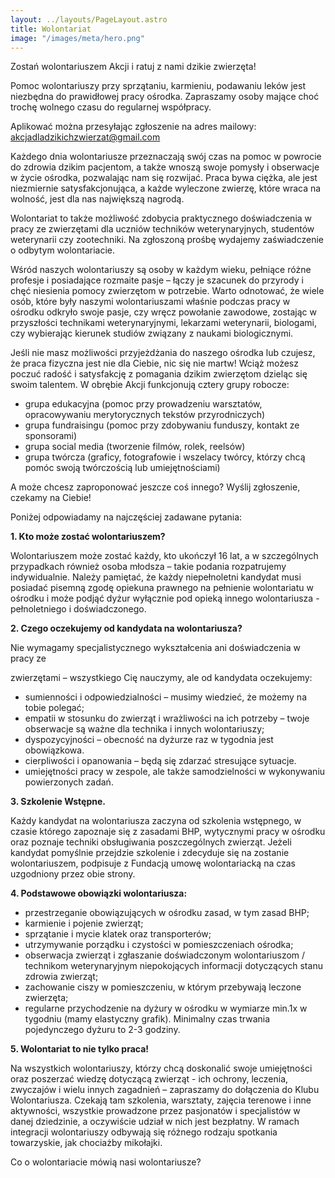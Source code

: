 ```yaml
---
layout: ../layouts/PageLayout.astro
title: Wolontariat
image: "/images/meta/hero.png"
---
```


Zostań wolontariuszem Akcji i ratuj z nami dzikie zwierzęta!

Pomoc wolontariuszy przy sprzątaniu, karmieniu, podawaniu leków jest niezbędna do prawidłowej pracy ośrodka. Zapraszamy osoby mające choć trochę wolnego czasu do regularnej współpracy.

Aplikować można przesyłając zgłoszenie na adres mailowy: akcjadladzikichzwierzat@gmail.com

Każdego dnia wolontariusze przeznaczają swój czas na pomoc w powrocie do zdrowia dzikim pacjentom, a także wnoszą swoje pomysły i obserwacje w życie ośrodka, pozwalając nam się rozwijać. Praca bywa ciężka, ale jest niezmiernie satysfakcjonująca, a każde wyleczone zwierzę, które wraca na wolność, jest dla nas największą nagrodą.

Wolontariat to także możliwość zdobycia praktycznego doświadczenia w pracy ze zwierzętami dla uczniów techników weterynaryjnych, studentów weterynarii czy zootechniki. Na zgłoszoną prośbę wydajemy zaświadczenie o odbytym wolontariacie.

Wśród naszych wolontariuszy są osoby w każdym wieku, pełniące różne profesje i posiadające rozmaite pasje – łączy je szacunek do przyrody i chęć niesienia pomocy zwierzętom w potrzebie. Warto odnotować, że wiele osób, które były naszymi wolontariuszami właśnie podczas pracy w ośrodku odkryło swoje pasje, czy wręcz powołanie zawodowe, zostając w przyszłości technikami weterynaryjnymi, lekarzami weterynarii, biologami, czy wybierając kierunek studiów związany z naukami biologicznymi.

Jeśli nie masz możliwości przyjeżdżania do naszego ośrodka lub czujesz, że praca fizyczna jest nie dla Ciebie, nic się nie martw! Wciąż możesz poczuć radość i satysfakcję z pomagania dzikim zwierzętom dzieląc się swoim talentem. W obrębie Akcji funkcjonują cztery grupy robocze:

- grupa edukacyjna (pomoc przy prowadzeniu warsztatów, opracowywaniu merytorycznych tekstów przyrodniczych)
- grupa fundraisingu (pomoc przy zdobywaniu funduszy, kontakt ze sponsorami)
- grupa social media (tworzenie filmów, rolek, reelsów)
- grupa twórcza (graficy, fotografowie i wszelacy twórcy, którzy chcą pomóc swoją twórczością lub umiejętnościami)

A może chcesz zaproponować jeszcze coś innego? Wyślij zgłoszenie, czekamy na Ciebie!

Poniżej odpowiadamy na najczęściej zadawane pytania:

**1. Kto może zostać wolontariuszem?**

Wolontariuszem może zostać każdy, kto ukończył 16 lat, a w szczególnych przypadkach również osoba młodsza – takie podania rozpatrujemy indywidualnie. Należy pamiętać, że każdy niepełnoletni kandydat musi posiadać pisemną zgodę opiekuna prawnego na pełnienie wolontariatu w ośrodku i może podjąć dyżur wyłącznie pod opieką innego wolontariusza - pełnoletniego i doświadczonego.

**2. Czego oczekujemy od kandydata na wolontariusza?**

Nie wymagamy specjalistycznego wykształcenia ani doświadczenia w pracy ze

zwierzętami – wszystkiego Cię nauczymy, ale od kandydata oczekujemy:

- sumienności i odpowiedzialności – musimy wiedzieć, że możemy na tobie polegać;
- empatii w stosunku do zwierząt i wrażliwości na ich potrzeby – twoje obserwacje są ważne dla technika i innych wolontariuszy;
- dyspozycyjności – obecność na dyżurze raz w tygodnia jest obowiązkowa.
- cierpliwości i opanowania – będą się zdarzać stresujące sytuacje.
- umiejętności pracy w zespole, ale także samodzielności w wykonywaniu powierzonych zadań.

**3. Szkolenie Wstępne.**

Każdy kandydat na wolontariusza zaczyna od szkolenia wstępnego, w czasie którego zapoznaje się z zasadami BHP, wytycznymi pracy w ośrodku oraz poznaje techniki obsługiwania poszczególnych zwierząt. Jeżeli kandydat pomyślnie przejdzie szkolenie i zdecyduje się na zostanie wolontariuszem, podpisuje z Fundacją umowę wolontariacką na czas uzgodniony przez obie strony.

**4. Podstawowe obowiązki wolontariusza:**

- przestrzeganie obowiązujących w ośrodku zasad, w tym zasad BHP;
- karmienie i pojenie zwierząt;
- sprzątanie i mycie klatek oraz transporterów;
- utrzymywanie porządku i czystości w pomieszczeniach ośrodka;
- obserwacja zwierząt i zgłaszanie doświadczonym wolontariuszom / technikom weterynaryjnym niepokojących informacji dotyczących stanu zdrowia zwierząt;
- zachowanie ciszy w pomieszczeniu, w którym przebywają leczone zwierzęta;
- regularne przychodzenie na dyżury w ośrodku w wymiarze min.1x w tygodniu (mamy elastyczny grafik). Minimalny czas trwania pojedynczego dyżuru to 2-3 godziny.

**5. Wolontariat to nie tylko praca!**

Na wszystkich wolontariuszy, którzy chcą doskonalić swoje umiejętności oraz poszerzać wiedzę dotyczącą zwierząt - ich ochrony, leczenia, zwyczajów i wielu innych zagadnień – zapraszamy do dołączenia do Klubu Wolontariusza. Czekają tam szkolenia, warsztaty, zajęcia terenowe i inne aktywności, wszystkie prowadzone przez pasjonatów i specjalistów w danej dziedzinie, a oczywiście udział w nich jest bezpłatny. W ramach integracji wolontariuszy odbywają się różnego rodzaju spotkania towarzyskie, jak chociażby mikołajki.

Co o wolontariacie mówią nasi wolontariusze?